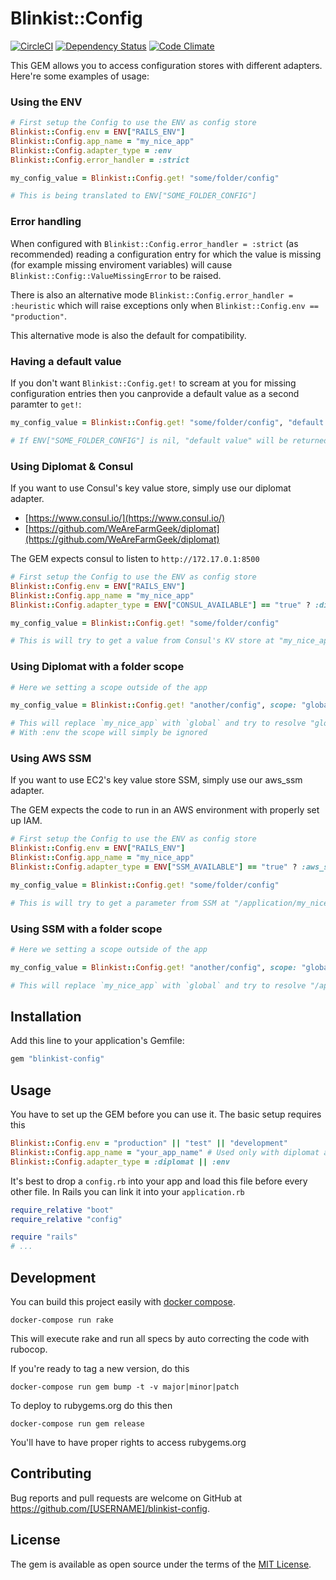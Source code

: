 # Blinkist::Config

[![CircleCI](https://circleci.com/gh/blinkist/blinkist-config.svg?style=shield)](https://circleci.com/gh/blinkist/blinkist-config)
[![Dependency Status](https://www.versioneye.com/user/projects/58abf0e4b4d2a20036950ef0/badge.svg?style=flat-square)](https://www.versioneye.com/user/projects/58abf0e4b4d2a20036950ef0)
[![Code Climate](https://codeclimate.com/github/blinkist/blinkist-config/badges/gpa.svg)](https://codeclimate.com/github/blinkist/blinkist-config)

This GEM allows you to access configuration stores with different adapters. Here're some examples of usage:

### Using the ENV

```ruby
# First setup the Config to use the ENV as config store
Blinkist::Config.env = ENV["RAILS_ENV"]
Blinkist::Config.app_name = "my_nice_app"
Blinkist::Config.adapter_type = :env
Blinkist::Config.error_handler = :strict

my_config_value = Blinkist::Config.get! "some/folder/config"

# This is being translated to ENV["SOME_FOLDER_CONFIG"]
```

### Error handling

When configured with `Blinkist::Config.error_handler = :strict` (as recommended)
reading a configuration entry for which the value is missing 
(for example missing enviroment variables) will cause
`Blinkist::Config::ValueMissingError` to be raised.

There is also an alternative mode `Blinkist::Config.error_handler = :heuristic` which
will raise exceptions only when `Blinkist::Config.env == "production"`.

This alternative mode is also the default for compatibility.

### Having a default value

If you don't want `Blinkist::Config.get!` to scream at you for missing
configuration entries then you canprovide a default value as a second
paramter to `get!`:

```ruby
my_config_value = Blinkist::Config.get! "some/folder/config", "default value"

# If ENV["SOME_FOLDER_CONFIG"] is nil, "default value" will be returned
```

### Using Diplomat & Consul

If you want to use Consul's key value store, simply use our diplomat adapter.

* [https://www.consul.io/](https://www.consul.io/)
* [https://github.com/WeAreFarmGeek/diplomat](https://github.com/WeAreFarmGeek/diplomat)

The GEM expects consul to listen to `http://172.17.0.1:8500`

```ruby
# First setup the Config to use the ENV as config store
Blinkist::Config.env = ENV["RAILS_ENV"]
Blinkist::Config.app_name = "my_nice_app"
Blinkist::Config.adapter_type = ENV["CONSUL_AVAILABLE"] == "true" ? :diplomat : :env

my_config_value = Blinkist::Config.get! "some/folder/config"

# This is will try to get a value from Consul's KV store at "my_nice_app/some/folder/config"
```

### Using Diplomat with a folder scope
```ruby
# Here we setting a scope outside of the app

my_config_value = Blinkist::Config.get! "another/config", scope: "global"

# This will replace `my_nice_app` with `global` and try to resolve "global/another/config"
# With :env the scope will simply be ignored
```

### Using AWS SSM

If you want to use EC2's key value store SSM, simply use our aws_ssm adapter.

The GEM expects the code to run in an AWS environment with properly set up IAM.

```ruby
# First setup the Config to use the ENV as config store
Blinkist::Config.env = ENV["RAILS_ENV"]
Blinkist::Config.app_name = "my_nice_app"
Blinkist::Config.adapter_type = ENV["SSM_AVAILABLE"] == "true" ? :aws_ssm : :env

my_config_value = Blinkist::Config.get! "some/folder/config"

# This is will try to get a parameter from SSM at "/application/my_nice_app/some/folder/config"
```

### Using SSM with a folder scope
```ruby
# Here we setting a scope outside of the app

my_config_value = Blinkist::Config.get! "another/config", scope: "global"

# This will replace `my_nice_app` with `global` and try to resolve "/application/global/another/config"
```


## Installation

Add this line to your application's Gemfile:

```ruby
gem "blinkist-config"
```

## Usage

You have to set up the GEM before you can use it. The basic setup requires this

```ruby
Blinkist::Config.env = "production" || "test" || "development"
Blinkist::Config.app_name = "your_app_name" # Used only with diplomat adapter
Blinkist::Config.adapter_type = :diplomat || :env
```

It's best to drop a `config.rb` into your app and load this file before every other file. In Rails you can link it into your `application.rb`

```ruby
require_relative "boot"
require_relative "config"

require "rails"
# ...
```

## Development

You can build this project easily with [docker compose](https://docs.docker.com/compose/).

```
docker-compose run rake
```

This will execute rake and run all specs by auto correcting the code with rubocop.

If you're ready to tag a new version, do this

```
docker-compose run gem bump -t -v major|minor|patch
```

To deploy to rubygems.org do this then

```
docker-compose run gem release
```

You'll have to have proper rights to access rubygems.org

## Contributing

Bug reports and pull requests are welcome on GitHub at https://github.com/[USERNAME]/blinkist-config.


## License

The gem is available as open source under the terms of the [MIT License](http://opensource.org/licenses/MIT).

